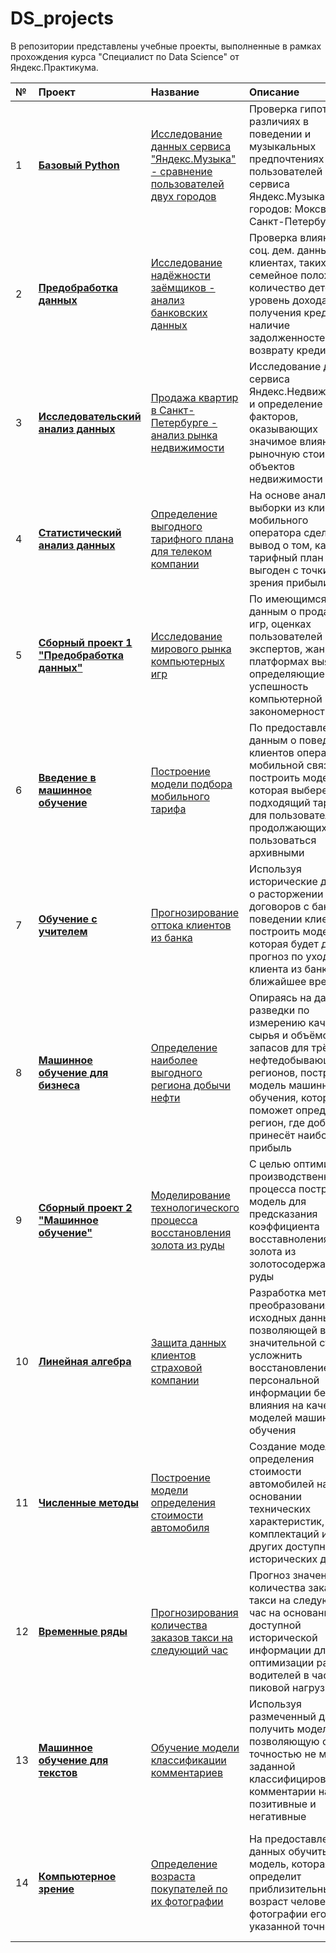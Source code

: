 # DS_projects
В репозитории представлены учебные проекты, выполненные в рамках прохождения курса "Специалист по Data Science" от Яндекс.Практикума.

| № | **Проект** | **Название** | **Описание** | **Инструменты** |  
|:--|:-----------|:---------------------|:-------------|:----------------|  
| 1 | [**Базовый Python**](https://github.com/olegoff/ds-yandex-practicum/tree/main/1%20-%20%D0%91%D0%B0%D0%B7%D0%BE%D0%B2%D1%8B%D0%B9%20Python) | [Исследование данных сервиса "Яндекс.Музыка" - сравнение пользователей двух городов](https://github.com/olegoff/ds-yandex-practicum/blob/main/1%20-%20%D0%91%D0%B0%D0%B7%D0%BE%D0%B2%D1%8B%D0%B9%20Python/basic-python.ipynb) | Проверка гипотез о различиях в поведении и музыкальных предпочтениях пользователей сервиса Яндекс.Музыка двух городов: Моксвы и Санкт-Петербурга | - python<br>- pandas<br>- Jupyter |
| 2 | [**Предобработка данных**](https://github.com/olegoff/ds-yandex-practicum/tree/main/2%20-%20%D0%9F%D1%80%D0%B5%D0%B4%D0%BE%D0%B1%D1%80%D0%B0%D0%B1%D0%BE%D1%82%D0%BA%D0%B0%20%D0%B4%D0%B0%D0%BD%D0%BD%D1%8B%D1%85) | [Исследование надёжности заёмщиков - анализ банковских данных](https://github.com/olegoff/ds-yandex-practicum/blob/main/2%20-%20%D0%9F%D1%80%D0%B5%D0%B4%D0%BE%D0%B1%D1%80%D0%B0%D0%B1%D0%BE%D1%82%D0%BA%D0%B0%20%D0%B4%D0%B0%D0%BD%D0%BD%D1%8B%D1%85/data-preprocessing.ipynb) | Проверка влияния соц. дем. данных о клиентах, таких семейное положение, количество детей, уровень дохода и цель получения кредита на наличие задолженностей по возврату кредитов | - python<br>- pandas<br>- Jupyter |
| 3 | [**Исследовательский анализ данных**](https://github.com/olegoff/ds-yandex-practicum/tree/main/3%20-%20%D0%98%D1%81%D1%81%D0%BB%D0%B5%D0%B4%D0%BE%D0%B2%D0%B0%D1%82%D0%B5%D0%BB%D1%8C%D1%81%D0%BA%D0%B8%D0%B9%20%D0%B0%D0%BD%D0%B0%D0%BB%D0%B8%D0%B7%20%D0%B4%D0%B0%D0%BD%D0%BD%D1%8B%D1%85) | [Продажа квартир в Санкт-Петербурге - анализ рынка недвижимости](https://github.com/olegoff/ds-yandex-practicum/blob/main/3%20-%20%D0%98%D1%81%D1%81%D0%BB%D0%B5%D0%B4%D0%BE%D0%B2%D0%B0%D1%82%D0%B5%D0%BB%D1%8C%D1%81%D0%BA%D0%B8%D0%B9%20%D0%B0%D0%BD%D0%B0%D0%BB%D0%B8%D0%B7%20%D0%B4%D0%B0%D0%BD%D0%BD%D1%8B%D1%85/exploratory-data-analysis.ipynb) | Исследование данных сервиса Яндекс.Недвижимость и определение факторов, оказывающих значимое влияние на рыночную стоимость объектов недвижимости | - python<br>- pandas<br>- numpy<br>- matplotlib |  
| 4 | [**Статистический анализ данных**](https://github.com/olegoff/ds-yandex-practicum/tree/main/4%20-%20%D0%A1%D1%82%D0%B0%D1%82%D0%B8%D1%81%D1%82%D0%B8%D1%87%D0%B5%D1%81%D0%BA%D0%B8%D0%B9%20%D0%B0%D0%BD%D0%B0%D0%BB%D0%B8%D0%B7%20%D0%B4%D0%B0%D0%BD%D0%BD%D1%8B%D1%85) | [Определение выгодного тарифного плана для телеком компании](https://github.com/olegoff/ds-yandex-practicum/blob/main/4%20-%20%D0%A1%D1%82%D0%B0%D1%82%D0%B8%D1%81%D1%82%D0%B8%D1%87%D0%B5%D1%81%D0%BA%D0%B8%D0%B9%20%D0%B0%D0%BD%D0%B0%D0%BB%D0%B8%D0%B7%20%D0%B4%D0%B0%D0%BD%D0%BD%D1%8B%D1%85/statistical-data-analysis.ipynb) | На основе анализа выборки из клиентов мобильного оператора сделать вывод о том, какой тарифный план более выгоден с точки зрения прибыли | - python<br>- pandas<br>- numpy<br>- scipy<br>- matplotlib |  
| 5 | [**Сборный проект 1 "Предобработка данных"**](https://github.com/olegoff/ds-yandex-practicum/tree/main/5%20-%20%D0%A1%D0%B1%D0%BE%D1%80%D0%BD%D1%8B%D0%B9%20%D0%BF%D1%80%D0%BE%D0%B5%D0%BA%D1%82%201) | [Исследование мирового рынка компьютерных игр](https://github.com/olegoff/ds-yandex-practicum/blob/main/5%20-%20%D0%A1%D0%B1%D0%BE%D1%80%D0%BD%D1%8B%D0%B9%20%D0%BF%D1%80%D0%BE%D0%B5%D0%BA%D1%82%201/prefab-project.ipynb) | По имеющимся данным о продажах игр, оценках пользователей и экспертов, жанрах и платформах выявить определяющие успешность компьютерной игры закономерности | - python<br>- pandas<br>- scipy<br>- math<br>- matplotlib<br>- seaborn |  
| 6 | [**Введение в машинное обучение**](https://github.com/olegoff/ds-yandex-practicum/tree/main/6%20-%20%D0%92%D0%B2%D0%B5%D0%B4%D0%B5%D0%BD%D0%B8%D0%B5%20%D0%B2%20%D0%BC%D0%B0%D1%88%D0%B8%D0%BD%D0%BD%D0%BE%D0%B5%20%D0%BE%D0%B1%D1%83%D1%87%D0%B5%D0%BD%D0%B8%D0%B5) | [Построение модели подбора мобильного тарифа](https://github.com/olegoff/ds-yandex-practicum/blob/main/6%20-%20%D0%92%D0%B2%D0%B5%D0%B4%D0%B5%D0%BD%D0%B8%D0%B5%20%D0%B2%20%D0%BC%D0%B0%D1%88%D0%B8%D0%BD%D0%BD%D0%BE%D0%B5%20%D0%BE%D0%B1%D1%83%D1%87%D0%B5%D0%BD%D0%B8%D0%B5/intro_to_machine_learning.ipynb) |  По предоставленным данным о поведении клиентов оператора мобильной связи построить модель, которая выберет подходящий тариф для пользователей, продолжающих пользоваться архивными | - pandas<br>- numpy<br>- matplotlib<br>- seaborn<br>- sklearn |  
| 7 | [**Обучение с учителем**](-) | [Прогнозирование оттока клиентов из банка](-) | Используя исторические данные о расторжении договоров с банком и поведении клиентов построить модель, которая будет давать прогноз по уходу клиента из банка в ближайшее время | - python<br>- pandas<br>- numpy<br>- sklearn<br>- matplotlib<br>- seaborn |  
| 8 | [**Машинное обучение для бизнеса**](-) | [Определение наиболее выгодного региона добычи нефти](-) | Опираясь на данные разведки по измерению качества сырья и объёмов его запасов для трёх нефтедобывающих регионов, построить модель машинного обучения, которая поможет определить регион, где добыча принесёт наибольшую прибыль | - python<br>- pandas<br>- numpy<br>- sklearn<br>- scipy<br>- matplotlib<br>- seaborn |  
| 9 | [**Сборный проект 2 "Машинное обучение"**](-) | [Моделирование технологического процесса восстановления золота из руды](-) | С целью оптимизации производственного процесса построить модель для предсказания коэффициента восставноления золота из золотосодержащей руды | - python<br>- pandas<br>- numpy<br>- sklearn<br>- scipy<br>- matplotlib<br>- seaborn<br>- catboost |  
| 10 | [**Линейная алгебра**](-) | [Защита данных клиентов страховой компании](-) | Разработка метода преобразования исходных данных, позволяющей в значительной степени усложнить восстановление персональной информации без влияния на качество моделей машинного обучения | - python<br>- pandas<br>- numpy<br>- scipy<br>- matplotlib<br>- seaborn |  
| 11 | [**Численные методы**](-) | [Построение модели определения стоимости автомобиля](-) | Создание модели для определения стоимости автомобилей на основании технических характеристик, комплектаций и других доступных исторических данных | - pandas<br>- numpy<br>- sklearn<br>- pickle<br>- catboost<br>- lightgbm<br>- matplotlib<br>- seaborn |  
| 12 | [**Временные ряды**](-) | [Прогнозирования количества заказов такси на следующий час](-) | Прогноз значения количества заказов такси на следующий час на основании доступной исторической информации для оптимизации работы водителей в часы пиковой нагрузки | - pandas<br>- numpy<br>- sklearn<br>- statsmodels<br>- matplotlib<br>- seaborn<br>- catboost<br>- lightgbm |  
| 13 | [**Машинное обучение для текстов**](-) | [Обучение модели классификации комментариев](-) | Используя размеченный датасет, получить модель, позволяющую с точностью не менее заданной классифицировать комментарии на позитивные и негативные | - python<br>- pandas<br>- numpy<br>- sklearn<br>- nltk<br>- matplotlib<br>- seaborn<br>- torch<br>- BERT |  
| 14 | [**Компьютерное зрение**](-) | [Определение возраста покупателей по их фотографии](-) | На предоставленных данных обучить модель, которая определит приблизительный возраст человека по фотографии его лица с указанной точностью | - pandas<br>- numpy<br>- sklearn<br>- pickle<br>- matplotlib<br>- seaborn<br>- PIL<br>- keras<br>- tensorflow  
